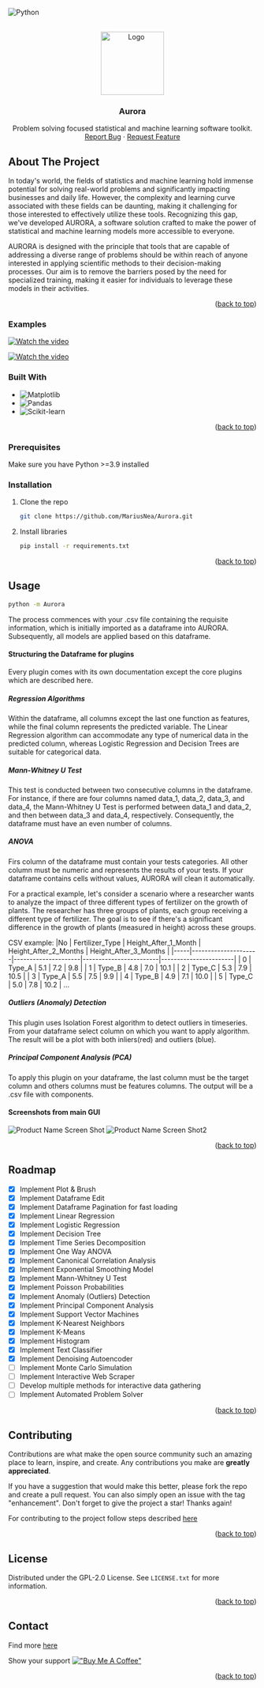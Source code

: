 <a name="readme-top"></a>

![Python][Python]
<!-- PROJECT LOGO -->
<br />
<div align="center">
  <a href="https://github.com/MariusNea/Aurora">
    <img src="images/logo.png" alt="Logo" width="128" height="128">
  </a>

  <h3 align="center">Aurora</h3>

  <p align="center">
    Problem solving focused statistical and machine learning software toolkit.
    <br />
    <a href="https://github.com/MariusNea/Aurora/issues/new?labels=bug&template=bug-report---.md">Report Bug</a>
    ·
    <a href="https://github.com/MariusNea/Aurora/issues/new?labels=enhancement&template=feature-request---.md">Request Feature</a>
  </p>
</div>



<!-- ABOUT THE PROJECT -->
## About The Project

In today's world, the fields of statistics and machine learning hold immense potential for solving real-world problems and significantly impacting businesses and daily life. However, the complexity and learning curve associated with these fields can be daunting, making it challenging for those interested to effectively utilize these tools. Recognizing this gap, we've developed AURORA, a software solution crafted to make the power of statistical and machine learning models more accessible to everyone.

AURORA is designed with the principle that tools that are capable of addressing a diverse range of problems should be within reach of anyone interested in applying scientific methods to their decision-making processes. Our aim is to remove the barriers posed by the need for specialized training, making it easier for individuals to leverage these models in their activities.
<p align="right">(<a href="#readme-top">back to top</a>)</p>

### Examples

[![Watch the video](https://img.youtube.com/vi/ntX30JjQB8M/1.jpg)](https://www.youtube.com/watch?v=ntX30JjQB8M)

[![Watch the video](https://img.youtube.com/vi/fY1UBiRSwLg/1.jpg)](https://www.youtube.com/watch?v=fY1UBiRSwLg)

### Built With

* ![Matplotlib][Matplotlib]
* ![Pandas][Pandas]
* ![Scikit-learn][scikit-learn]

<p align="right">(<a href="#readme-top">back to top</a>)</p>



### Prerequisites

Make sure you have Python >=3.9 installed

### Installation

1. Clone the repo
   ```sh
   git clone https://github.com/MariusNea/Aurora.git
   ```
2. Install libraries
   ```sh
   pip install -r requirements.txt
   ```

<p align="right">(<a href="#readme-top">back to top</a>)</p>


<!-- USAGE EXAMPLES -->
## Usage

   ```sh
   python -m Aurora
   ```
The process commences with your .csv file containing the requisite information, which is initially imported as a dataframe into AURORA. Subsequently, all models are applied based on this dataframe.

<h4>Structuring the Dataframe for plugins</h4>

Every plugin comes with its own documentation except the core plugins which are described here.

<h5>Regression Algorithms</h5>

Within the dataframe, all columns except the last one function as features, while the final column represents the predicted variable. The Linear Regression algorithm can accommodate any type of numerical data in the predicted column, whereas Logistic Regression and Decision Trees are suitable for categorical data.

<h5>Mann-Whitney U Test</h5>

This test is conducted between two consecutive columns in the dataframe. For instance, if there are four columns named data_1, data_2, data_3, and data_4, the Mann-Whitney U Test is performed between data_1 and data_2, and then between data_3 and data_4, respectively. Consequently, the dataframe must have an even number of columns.

<h5>ANOVA</h5>

Firs column of the dataframe must contain your tests categories. All other column must be numeric and represents the results of your tests. If your dataframe contains cells without values, AURORA will clean it automatically.

For a practical example, let's consider a scenario where a researcher wants to analyze the impact of three different types of fertilizer on the growth of plants. The researcher has three groups of plants, each group receiving a different type of fertilizer. The goal is to see if there's a significant difference in the growth of plants (measured in height) across these groups.

CSV example:
 |No   |     Fertilizer_Type | Height_After_1_Month | Height_After_2_Months | Height_After_3_Months |
 |-----|---------------------|---------------------|------------------------|-----------------------|
| 0    |     Type_A          |         5.1         |            7.2         |           9.8 |
| 1    |     Type_B          |         4.8         |            7.0         |          10.1 |
| 2    |     Type_C          |         5.3         |            7.9         |          10.5 |
| 3    |     Type_A          |         5.5         |            7.5         |           9.9 |
| 4    |     Type_B          |         4.9         |            7.1         |          10.0 |
| 5    |     Type_C          |         5.0         |            7.8         |          10.2 |
...


<h5>Outliers (Anomaly) Detection</h5>

This plugin uses Isolation Forest algorithm to detect outliers in timeseries. From your dataframe select column on which you want to apply algorithm. The result will be a plot with both inliers(red) and outliers (blue).

<h5>Principal Component Analysis (PCA)</h5>

To apply this plugin on your dataframe, the last column must be the target column and others columns must be features columns. The output will be a .csv file with components.

<h4>Screenshots from main GUI</h4>

![Product Name Screen Shot][product-screenshot]
![Product Name Screen Shot2][product-screenshot2]
<p align="right">(<a href="#readme-top">back to top</a>)</p>


<!-- ROADMAP -->
## Roadmap

- [x] Implement Plot & Brush
- [x] Implement Dataframe Edit 
- [x] Implement Dataframe Pagination for fast loading
- [x] Implement Linear Regression
- [x] Implement Logistic Regression
- [x] Implement Decision Tree
- [x] Implement Time Series Decomposition
- [x] Implement One Way ANOVA
- [x] Implement Canonical Correlation Analysis
- [x] Implement Exponential Smoothing Model
- [x] Implement Mann-Whitney U Test
- [x] Implement Poisson Probabilities
- [x] Implement Anomaly (Outliers) Detection
- [x] Implement Principal Component Analysis
- [x] Implement Support Vector Machines
- [x] Implement K-Nearest Neighbors
- [x] Implement K-Means
- [x] Implement Histogram
- [x] Implement Text Classifier
- [x] Implement Denoising Autoencoder
- [ ] Implement Monte Carlo Simulation
- [ ] Implement Interactive Web Scraper
- [ ] Develop multiple methods for interactive data gathering 
- [ ] Implement Automated Problem Solver

<p align="right">(<a href="#readme-top">back to top</a>)</p>


<!-- CONTRIBUTING -->
## Contributing

Contributions are what make the open source community such an amazing place to learn, inspire, and create. Any contributions you make are **greatly appreciated**.

If you have a suggestion that would make this better, please fork the repo and create a pull request. You can also simply open an issue with the tag "enhancement".
Don't forget to give the project a star! Thanks again!

For contributing to the project follow steps described <a href="https://docs.github.com/en/get-started/exploring-projects-on-github/contributing-to-a-project">here</a>

<p align="right">(<a href="#readme-top">back to top</a>)</p>



<!-- LICENSE -->
## License

Distributed under the GPL-2.0 License. See `LICENSE.txt` for more information.

<p align="right">(<a href="#readme-top">back to top</a>)</p>



<!-- CONTACT -->
## Contact

Find more <a href="https://mariusneagoe.com">here</a>

Show your support  [!["Buy Me A Coffee"](https://www.buymeacoffee.com/assets/img/custom_images/orange_img.png)](https://buymeacoffee.com/mariussorid)
<p align="right">(<a href="#readme-top">back to top</a>)</p>



<!-- MARKDOWN LINKS & IMAGES -->
<!-- https://www.markdownguide.org/basic-syntax/#reference-style-links -->
[product-screenshot]: images/ss1.png
[product-screenshot2]: images/ss2.png
[Matplotlib]: https://img.shields.io/badge/Matplotlib-%23ffffff.svg?style=for-the-badge&logo=Matplotlib&logoColor=black
[Pandas]: https://img.shields.io/badge/pandas-%23150458.svg?style=for-the-badge&logo=pandas&logoColor=white
[scikit-learn]: https://img.shields.io/badge/scikit--learn-%23F7931E.svg?style=for-the-badge&logo=scikit-learn&logoColor=white
[Python]: https://ForTheBadge.com/images/badges/made-with-python.svg